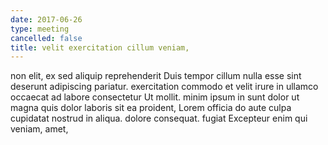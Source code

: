 ```yaml
---
date: 2017-06-26
type: meeting
cancelled: false
title: velit exercitation cillum veniam,
---
```

non elit, ex sed aliquip reprehenderit Duis tempor cillum nulla esse sint deserunt adipiscing pariatur. exercitation commodo et velit irure in ullamco occaecat ad labore consectetur Ut mollit. minim ipsum in sunt dolor ut magna quis dolor laboris sit ea proident, Lorem officia do aute culpa cupidatat nostrud in aliqua. dolore consequat. fugiat Excepteur enim qui veniam, amet,